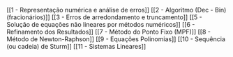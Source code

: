 [[1 - Representação numérica e análise de erros]]
[[2 - Algoritmo (Dec - Bin) (fracionários)]]
[[3 - Erros de arredondamento e truncamento]]
[[5 - Solução de equações não lineares por métodos numéricos]]
[[6 - Refinamento dos Resultados]]
[[7 - Método do Ponto Fixo (MPF)]]
[[8 - Método de Newton-Raphson]]
[[9 - Equações Polinomias]]
[[10 - Sequência (ou cadeia) de Sturm]]
[[11 - Sistemas Lineares]]
